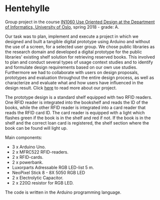 # Hentehylle
Group project in the course [IN1060 Use Oriented Design at the Department of Informatics, University of Oslo](https://www.uio.no/studier/emner/matnat/ifi/IN1060/), spring 2018 - grade: A.

Our task was to plan, implement and execute a project in which we
          designed and built a tangible digital prototype using Arduino and
          without the use of a screen, for a selected user group. We chose
          public libraries as the research domain and developed a digital
          prototype for the public libraries' existing shelf solution for
          retrieving reserved books. This involved to plan and conduct several
          types of usage context studies and to identify and formulate design
          requirements based on our own use studies. Furthermore we had to
          collaborate with users on design proposals, prototypes and evaluation
          throughout the entire design process, as well as characterize and
          evaluate what and how users have influenced in the design result. Click [here](https://www.uio.no/studier/emner/matnat/ifi/IN1060/v18/prosjekter-2018/spade/index.html) to read more about our project.

The prototype design is a standard shelf equipped with two RFID readers. One RFID reader is integrated into the bookshelf and reads the ID of the books, while the other RFID reader is integrated into a card reader that reads the RFID card ID. The card reader is equipped with a light which flashes green if the book is in the shelf and red if not. If the book is in the shelf and the correct loan card is registered, the shelf section where the book can be found will light up. 

Main components: 
- 3 x Arduino Uno. 
- 2 x MFRC522 RFID-readers. 
- 2 x RFID-cards. 
- 2 x powerbank. 
- Luxorparts Adressable RGB LED-list 5 m.
- NeoPixel Stick 8 - 8X 5050 RGB LED
- 2 x Electrolytic Capacitor.
- 2 x 220Ω resistor for RGB LED.

The code is written in the Arduino programming language.

